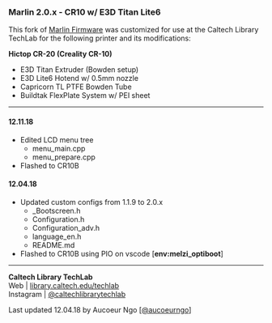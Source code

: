 ### Marlin 2.0.x - CR10 w/ E3D Titan Lite6

This fork of [Marlin Firmware](https://github.com/MarlinFirmware) was customized for use at the Caltech Library TechLab for the following printer and its modifications:

__Hictop CR-20 (Creality CR-10)__   

  + E3D Titan Extruder (Bowden setup)
  + E3D Lite6 Hotend w/ 0.5mm nozzle
  + Capricorn TL PTFE Bowden Tube
  + Buildtak FlexPlate System w/ PEI sheet

----------------------------------------------------------
#### 12.11.18
  - Edited LCD menu tree
    - menu_main.cpp
    - menu_prepare.cpp
  - Flashed to CR10B
    
#### 12.04.18
  - Updated custom configs from 1.1.9 to 2.0.x
    - _Bootscreen.h
    - Configuration.h
    - Configuration_adv.h
    - language_en.h
    - README&#46;md
  - Flashed to CR10B using PIO on vscode [__env:melzi_optiboot__]

----------------------------------------------------------  
__Caltech Library TechLab__  
Web | [library.caltech.edu/techlab](https://www.library.caltech.edu/resources/techlab)  
Instagram | [@caltechlibrarytechlab](http://instagram.com/caltechlibrarytechlab/)

Last updated 12.04.18 by Aucoeur Ngo [[@aucoeurngo](https://github.com/aucoeurngo)]
